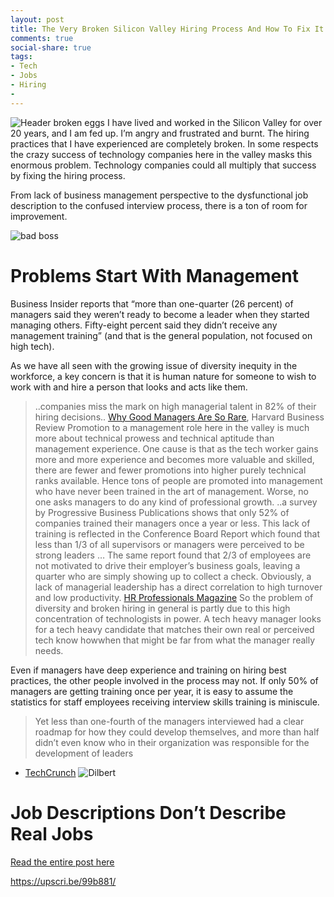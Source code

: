```yaml
---
layout: post
title: The Very Broken Silicon Valley Hiring Process And How To Fix It
comments: true
social-share: true
tags:
- Tech
- Jobs
- Hiring
- 
---
```


![Header broken eggs](https://cdn-images-1.medium.com/max/880/1*Y78Gtj2z7Qzcf3Tr6AjCPQ.png)
I have lived and worked in the Silicon Valley for over 20 years, and I am fed up. I’m angry and frustrated and burnt. The hiring practices that I have experienced are completely broken. In some respects the crazy success of technology companies here in the valley masks this enormous problem. Technology companies could all multiply that success by fixing the hiring process.

From lack of business management perspective to the dysfunctional job description to the confused interview process, there is a ton of room for improvement.

![bad boss](https://cdn-images-1.medium.com/max/880/1*A1ng4OKcwgOatvphZQP2HQ.jpeg)

# Problems Start With Management
Business Insider reports that “more than one-quarter (26 percent) of managers said they weren’t ready to become a leader when they started managing others. Fifty-eight percent said they didn’t receive any management training” (and that is the general population, not focused on high tech).

As we have all seen with the growing issue of diversity inequity in the workforce, a key concern is that it is human nature for someone to wish to work with and hire a person that looks and acts like them.
> ..companies miss the mark on high managerial talent in 82% of their hiring decisions.. 
[Why Good Managers Are So Rare](https://hbr.org/2014/03/why-good-managers-are-so-rare/), Harvard Business Review
Promotion to a management role here in the valley is much more about technical prowess and technical aptitude than management experience. One cause is that as the tech worker gains more and more experience and becomes more valuable and skilled, there are fewer and fewer promotions into higher purely technical ranks available. Hence tons of people are promoted into management who have never been trained in the art of management. Worse, no one asks managers to do any kind of professional growth.
> ..a survey by Progressive Business Publications shows that only 52% of companies trained their managers once a year or less. This lack of training is reflected in the Conference Board Report which found that less than 1/3 of all supervisors or managers were perceived to be strong leaders … The same report found that 2/3 of employees are not motivated to drive their employer’s business goals, leaving a quarter who are simply showing up to collect a check. Obviously, a lack of managerial leadership has a direct correlation to high turnover and low productivity. 
[HR Professionals Magazine](http://hrprofessionalsmagazine.com/train-your-managers/)
So the problem of diversity and broken hiring in general is partly due to this high concentration of technologists in power. A tech heavy manager looks for a tech heavy candidate that matches their own real or perceived tech know howwhen that might be far from what the manager really needs.

Even if managers have deep experience and training on hiring best practices, the other people involved in the process may not. If only 50% of managers are getting training once per year, it is easy to assume the statistics for staff employees receiving interview skills training is miniscule.
>Yet less than one-fourth of the managers interviewed had a clear roadmap for how they could develop themselves, and more than half didn’t even know who in their organization was responsible for the development of leaders
- [TechCrunch](http://techcrunch.com/2010/09/04/tech-industry-managers-little-men-in-big-shoes/)
![Dilbert](https://cdn-images-1.medium.com/max/880/1*65pmFdBgrBHgZRqPX47d9Q.gif)

# Job Descriptions Don’t Describe Real Jobs

[Read the entire post here](http://bit.ly/BrokenHiring)
 
 
 https://upscri.be/99b881/